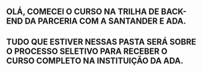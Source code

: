 OLÁ, COMECEI O CURSO NA TRILHA DE BACK-END DA PARCERIA COM A SANTANDER E ADA. 
---
TUDO QUE ESTIVER NESSAS PASTA SERÁ SOBRE O PROCESSO SELETIVO PARA RECEBER O CURSO COMPLETO NA INSTITUIÇÃO DA ADA.
---